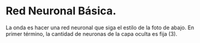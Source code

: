 # Red Neuronal Básica. 

La onda es hacer una red neuronal que siga el estilo de la foto de abajo. En primer término, la cantidad de neuronas de la capa oculta es fija (3).
